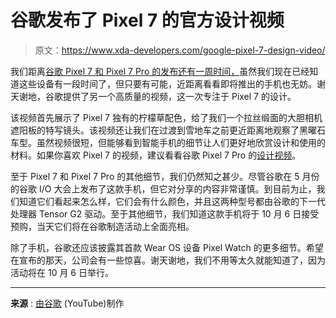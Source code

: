 # 谷歌发布了 Pixel 7 的官方设计视频

> 原文：<https://www.xda-developers.com/google-pixel-7-design-video/>

我们距离[谷歌 Pixel 7 和 Pixel 7 Pro 的发布还有一周时间，](https://www.xda-developers.com/google-pixel-7-pro/)虽然我们现在已经知道这些设备有一段时间了，但只要有可能，近距离看看即将推出的手机也无妨。谢天谢地，谷歌提供了另一个高质量的视频，这一次专注于 Pixel 7 的设计。

该视频首先展示了 Pixel 7 独有的柠檬草配色，给了我们一个拉丝缎面的大胆相机遮阳板的特写镜头。该视频还让我们在过渡到雪地车之前更近距离地观察了黑曜石车型。虽然视频很短，但能够看到智能手机的细节让人们更好地欣赏设计和使用的材料。如果你喜欢 Pixel 7 的视频，建议看看谷歌 Pixel 7 Pro 的[设计视频](https://www.xda-developers.com/tag/google-pixel-7-pro/)。

至于 Pixel 7 和 Pixel 7 Pro 的其他细节，我们仍然知之甚少。尽管谷歌在 5 月份的谷歌 I/O 大会上发布了这款手机，但它对分享的内容非常谨慎。到目前为止，我们知道它们看起来怎么样，它们会有什么颜色，并且这两种型号都由谷歌的下一代处理器 Tensor G2 驱动。至于其他细节，我们知道这款手机将于 10 月 6 日接受预购，当天它们将在谷歌制造活动上全面亮相。

除了手机，谷歌还应该披露其首款 Wear OS 设备 Pixel Watch 的更多细节。希望在宣布的那天，公司会有一些惊喜。谢天谢地，我们不用等太久就能知道了，因为活动将在 10 月 6 日举行。

* * *

**来源** : [由谷歌](https://www.youtube.com/watch?v=yY70igorfBw) (YouTube)制作